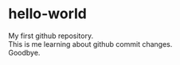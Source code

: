 # hello-world
My first github repository.  
This is me learning about github commit changes.    
Goodbye.
